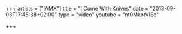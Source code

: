 +++
artists = ["IAMX"]
title = "I Come With Knives"
date = "2013-09-03T17:45:38+02:00"
type = "video"
youtube = "nt0MkotVIEc"

+++
